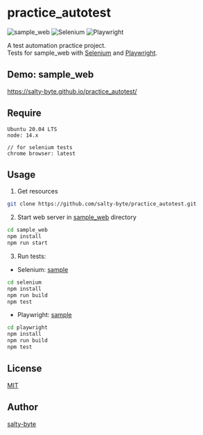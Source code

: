 # practice_autotest

![sample_web](https://github.com/salty-byte/practice_autotest/workflows/sample_web/badge.svg)
![Selenium](https://github.com/salty-byte/practice_autotest/workflows/selenium/badge.svg)
![Playwright](https://github.com/salty-byte/practice_autotest/workflows/playwright/badge.svg)

A test automation practice project.  
Tests for sample_web with [Selenium](https://www.selenium.dev/) and [Playwright](https://github.com/microsoft/playwright).

## Demo: sample_web

https://salty-byte.github.io/practice_autotest/

## Require

```
Ubuntu 20.04 LTS
node: 14.x

// for selenium tests
chrome browser: latest
```

## Usage

1. Get resources

```sh
git clone https://github.com/salty-byte/practice_autotest.git
```

2. Start web server in [sample_web](/sample_web/) directory

```sh
cd sample_web
npm install
npm run start
```

3. Run tests:

- Selenium: [sample](/selenium/)

```sh
cd selenium
npm install
npm run build
npm test
```

- Playwright: [sample](/playwright/)

```sh
cd playwright
npm install
npm run build
npm test
```

## License

[MIT](https://github.com/salty-byte/practice_autotest/blob/master/LICENSE)

## Author

[salty-byte](https://github.com/salty-byte/)
